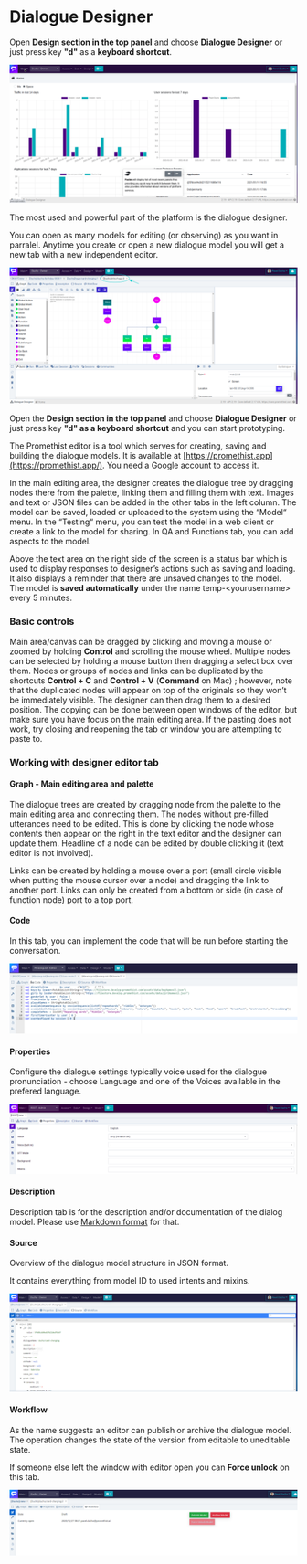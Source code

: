 # Dialogue Designer

Open **Design section in the top panel** and choose **Dialogue Designer** or just press key **"d"** as a **keyboard shortcut**.

![](../../../.gitbook/assets/image%20%2823%29.png)

The most used and powerful part of the platform is the dialogue designer.

You can open as many models for editing \(or observing\) as you want in parralel. Anytime you create or open a new dialogue model you will get a new tab with a new independent editor.

![](../../../.gitbook/assets/image%20%2818%29.png)

Open the **Design section in the top panel** and choose **Dialogue Designer** or just press key **"d" as a keyboard shortcut** and you can start prototyping.

The Promethist editor is a tool which serves for creating, saving and building the dialogue models. It is available at [https://promethist.app](https://promethist.app/). You need a Google account to access it.

In the main editing area, the designer creates the dialogue tree by dragging nodes there from the palette, linking them and filling them with text. Images and text or JSON files can be added in the other tabs in the left column. The model can be saved, loaded or uploaded to the system using the “Model“ menu. In the “Testing“ menu, you can test the model in a web client or create a link to the model for sharing. In QA and Functions tab, you can add aspects to the model.

Above the text area on the right side of the screen is a status bar which is used to display responses to designer’s actions such as saving and loading. It also displays a reminder that there are unsaved changes to the model. The model is **saved automatically** under the name temp-&lt;yourusername&gt; every 5 minutes.

### Basic controls  <a id="basic-controls"></a>

Main area/canvas can be dragged by clicking and moving a mouse or zoomed by holding **Control** and scrolling the mouse wheel. Multiple nodes can be selected by holding a mouse button then dragging a select box over them. Nodes or groups of nodes and links can be duplicated by the shortcuts **Control + C** and **Control + V** \(**Command** on Mac\) ; however, note that the duplicated nodes will appear on top of the originals so they won’t be immediately visible. The designer can then drag them to a desired position. The copying can be done between open windows of the editor, but make sure you have focus on the main editing area. If the pasting does not work, try closing and reopening the tab or window you are attempting to paste to.

### Working with designer editor tab  <a id="working-with-designer-editor-tab"></a>

#### Graph - Main editing area and palette  <a id="graph---main-editing-area-and-palette"></a>

The dialogue trees are created by dragging node from the palette to the main editing area and connecting them. The nodes without pre-filled utterances need to be edited. This is done by clicking the node whose contents then appear on the right in the text editor and the designer can update them. Headline of a node can be edited by double clicking it \(text editor is not involved\).

Links can be created by holding a mouse over a port \(small circle visible when putting the mouse cursor over a node\) and dragging the link to another port. Links can only be created from a bottom or side \(in case of function node\) port to a top port.

#### Code  <a id="code"></a>

In this tab, you can implement the code that will be run before starting the conversation.

![](../../../.gitbook/assets/image%20%2820%29.png)

#### Properties  <a id="properties"></a>

Configure the dialogue settings typically voice used for the dialogue pronunciation - choose Language and one of the Voices available in the prefered language.

![](../../../.gitbook/assets/image%20%2821%29.png)

#### Description

Description tab is for the description and/or documentation of the dialog model. Please use [Markdown format](https://www.markdownguide.org/basic-syntax) for that.

#### Source

Overview of the dialogue model structure in JSON format. 

It contains everything from model ID to used intents and mixins.

![](../../../.gitbook/assets/image%20%2824%29.png)

#### Workflow

As the name suggests an editor can publish or archive the dialogue model. The operation changes the state of the version from editable to uneditable state.

If someone else left the window with editor open you can **Force unlock** on this tab. 

![](../../../.gitbook/assets/image%20%2822%29.png)





